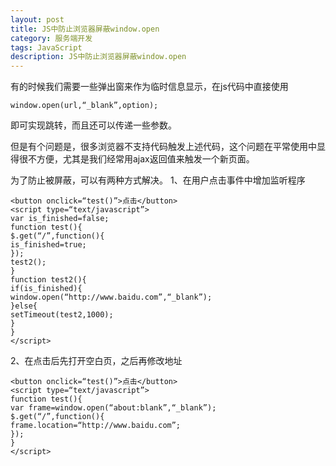 ```yaml
---
layout: post
title: JS中防止浏览器屏蔽window.open
category: 服务端开发
tags: JavaScript
description: JS中防止浏览器屏蔽window.open
---
```


有的时候我们需要一些弹出窗来作为临时信息显示，在js代码中直接使用

    window.open(url,“_blank”,option);
 

即可实现跳转，而且还可以传递一些参数。

但是有个问题是，很多浏览器不支持代码触发上述代码，这个问题在平常使用中显得很不方便，尤其是我们经常用ajax返回值来触发一个新页面。

为了防止被屏蔽，可以有两种方式解决。
1、在用户点击事件中增加监听程序

    <button onclick=“test()”>点击</button>
    <script type=“text/javascript”>
    var is_finished=false;
    function test(){
    $.get(“/”,function(){
    is_finished=true;
    });
    test2();
    }
    function test2(){
    if(is_finished){
    window.open(“http://www.baidu.com”,“_blank”);
    }else{
    setTimeout(test2,1000);
    }
    }
    </script>

2、在点击后先打开空白页，之后再修改地址

    <button onclick=“test()”>点击</button>
    <script type=“text/javascript”>
    function test(){
    var frame=window.open(“about:blank”,“_blank”);
    $.get(“/”,function(){
    frame.location=“http://www.baidu.com”;
    });
    }
    </script>